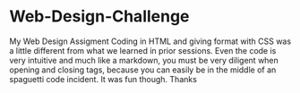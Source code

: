 # Web-Design-Challenge
My Web Design Assigment
Coding in HTML and giving format with CSS was a little different from what we learned in prior sessions. Even the code is very intuitive and much like a markdown, you must be very diligent when opening and closing tags, because you can easily be in the middle of an spaguetti code incident. It was fun though. Thanks